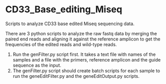 # CD33_Base_editing_Miseq
Scripts to analyze CD33 base edited Miseq sequencing data.

There are 3 python scripts to analyze the raw fastq data by merging the paired end reads and aligning it against the reference amplicon to get the frequencies of the edited reads and wild-type reads.

1. Run the genFilter.py script first.
   It takes a text file with names of the samples and a file with the primers, reference amplicon and the guide sequence as the input.
2. The genFilter.py script should create batch scripts for each sample to run the geneEditFilter.py and the geneEditOutput.py scripts.
